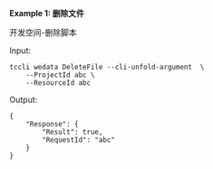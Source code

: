 **Example 1: 删除文件**

开发空间-删除脚本

Input: 

```
tccli wedata DeleteFile --cli-unfold-argument  \
    --ProjectId abc \
    --ResourceId abc
```

Output: 
```
{
    "Response": {
        "Result": true,
        "RequestId": "abc"
    }
}
```

